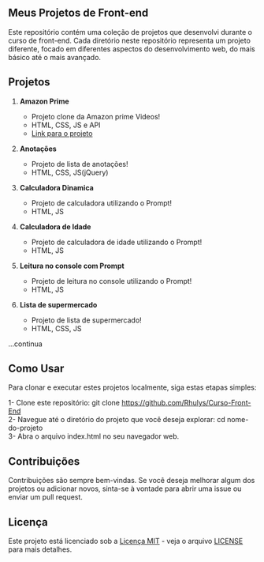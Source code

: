## **Meus Projetos de Front-end**

Este repositório contém uma coleção de projetos que desenvolvi durante o curso de front-end. Cada diretório neste repositório representa um projeto diferente, focado em diferentes aspectos do desenvolvimento web, do mais básico até o mais avançado.
## **Projetos**

1. **Amazon Prime**
   - Projeto clone da Amazon prime Videos!
   - HTML, CSS, JS e API
   - [Link para o projeto](https://www.linkedin.com/feed/update/urn:li:ugcPost:7209572936578408449/)
     
2. **Anotações**
   - Projeto de lista de anotações!
   - HTML, CSS, JS(jQuery)
     
3. **Calculadora Dinamica**
   - Projeto de calculadora utilizando o Prompt!
   - HTML, JS
     
4. **Calculadora de Idade**
   - Projeto de calculadora de idade utilizando o Prompt!
   - HTML, JS
     
5. **Leitura no console com Prompt**
   - Projeto de leitura no console utilizando o Prompt!
   - HTML, JS
     
6. **Lista de supermercado**
   - Projeto de lista de supermercado!
   - HTML, CSS, JS
  
...continua

## **Como Usar**
Para clonar e executar estes projetos localmente, siga estas etapas simples:

1- Clone este repositório: git clone https://github.com/Rhulys/Curso-Front-End   
2- Navegue até o diretório do projeto que você deseja explorar: cd nome-do-projeto   
3- Abra o arquivo index.html no seu navegador web.

## **Contribuições**  
Contribuições são sempre bem-vindas. Se você deseja melhorar algum dos projetos ou adicionar novos, sinta-se à vontade para abrir uma issue ou enviar um pull request.

## **Licença**  
Este projeto está licenciado sob a [Licença MIT](https://opensource.org/licenses/MIT) - veja o arquivo [LICENSE](/LICENSE) para mais detalhes.

